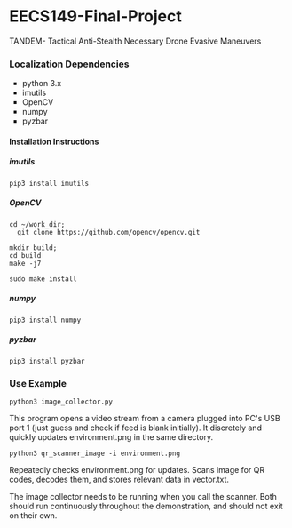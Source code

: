 # EECS149-Final-Project
TANDEM- Tactical Anti-Stealth Necessary Drone Evasive Maneuvers

<h3>Localization Dependencies</h3>
<ul type="square">
  <li>python 3.x</li>
          <li>imutils</li>
          <li>OpenCV</li>
          <li>numpy</li>
          <li>pyzbar</li>
</ul>

<h4>Installation Instructions</h4>
<h5>imutils</h5>
<code>pip3 install imutils</code>
<h5>OpenCV</h5>
<code>cd ~/work_dir;
  git clone https://github.com/opencv/opencv.git
</code>
<code>
mkdir build;
cd build
</code>
<code>make -j7</code>

<code>sudo make install</code>
<h5>numpy</h5>
<code>pip3 install numpy</code>
<h5>pyzbar</h5>
<code>pip3 install pyzbar</code>


<h3>Use Example</h3>
<code>python3 image_collector.py</code>
<p>This program opens a video stream from a camera plugged into PC's USB port 1 (just guess and check if feed is blank initially). It discretely and quickly updates environment.png in the same directory.</p>
<code>python3 qr_scanner_image -i environment.png</code>
<p>Repeatedly checks environment.png for updates. Scans image for QR codes, decodes them, and stores relevant data in vector.txt.</p>
<p>The image collector needs to be running when you call the scanner. Both should run continuously throughout the demonstration, and should not exit on their own.</p>
